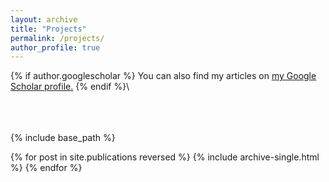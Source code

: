 ```yaml
---
layout: archive
title: "Projects"
permalink: /projects/
author_profile: true
---
```


{% if author.googlescholar %}
  You can also find my articles on <u><a href="{{author.googlescholar}}">my Google Scholar profile</a>.</u>
{% endif %}\

<br>
<br>


<br>
{% include base_path %}

{% for post in site.publications reversed %}
  {% include archive-single.html %}
{% endfor %}
